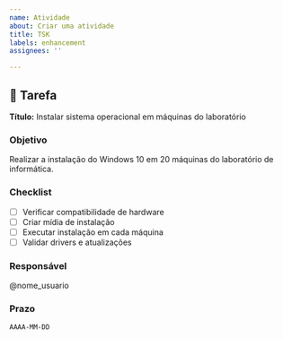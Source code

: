 ```yaml
---
name: Atividade
about: Criar uma atividade
title: TSK
labels: enhancement
assignees: ''

---
```


## 📝 Tarefa
**Título:** Instalar sistema operacional em máquinas do laboratório

### Objetivo
Realizar a instalação do Windows 10 em 20 máquinas do laboratório de informática.

### Checklist
- [ ] Verificar compatibilidade de hardware
- [ ] Criar mídia de instalação
- [ ] Executar instalação em cada máquina
- [ ] Validar drivers e atualizações

### Responsável
@nome_usuario

### Prazo
`AAAA-MM-DD`
